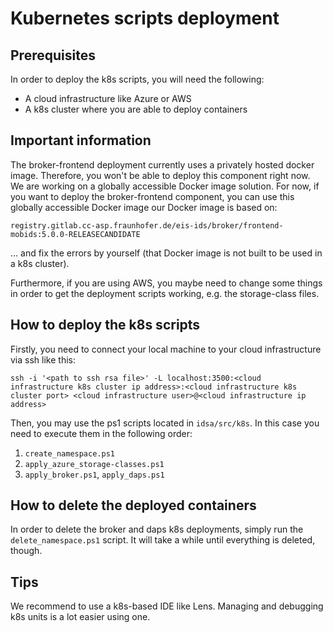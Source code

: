 # Kubernetes scripts deployment

## Prerequisites
In order to deploy the k8s scripts, you will need the following:

- A cloud infrastructure like Azure or AWS
- A k8s cluster where you are able to deploy containers

## Important information
The broker-frontend deployment currently uses a privately hosted docker image.
Therefore, you won't be able to deploy this component right now.
We are working on a globally accessible Docker image solution.
For now, if you want to deploy the broker-frontend component, you can use this globally accessible Docker image our Docker image is based on:

`registry.gitlab.cc-asp.fraunhofer.de/eis-ids/broker/frontend-mobids:5.0.0-RELEASECANDIDATE`

... and fix the errors by yourself (that Docker image is not built to be used in a k8s cluster).

Furthermore, if you are using AWS, you maybe need to change some things in order to get the deployment scripts working, e.g. the storage-class files.

## How to deploy the k8s scripts
Firstly, you need to connect your local machine to your cloud infrastructure via ssh like this:

`ssh -i '<path to ssh rsa file>' -L localhost:3500:<cloud infrastructure k8s cluster ip address>:<cloud infrastructure k8s cluster port> <cloud infrastructure user>@<cloud infrastructure ip address>`

Then, you may use the ps1 scripts located in `idsa/src/k8s`. In this case you need to execute them in the following order:

1. `create_namespace.ps1`
2. `apply_azure_storage-classes.ps1`
3. `apply_broker.ps1`, `apply_daps.ps1`

## How to delete the deployed containers
In order to delete the broker and daps k8s deployments, simply run the `delete_namespace.ps1` script. It will take a while until everything is deleted, though.

## Tips
We recommend to use a k8s-based IDE like Lens. Managing and debugging k8s units is a lot easier using one.